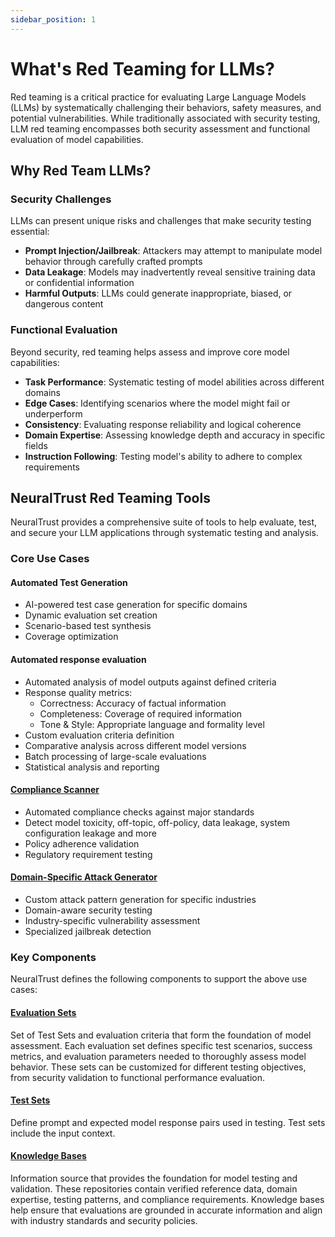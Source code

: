 ```yaml
---
sidebar_position: 1
---
```


# What's Red Teaming for LLMs?

Red teaming is a critical practice for evaluating Large Language Models (LLMs) by systematically challenging their behaviors, safety measures, and potential vulnerabilities. While traditionally associated with security testing, LLM red teaming encompasses both security assessment and functional evaluation of model capabilities.

## Why Red Team LLMs?

### Security Challenges
LLMs can present unique risks and challenges that make security testing essential:

- **Prompt Injection/Jailbreak**: Attackers may attempt to manipulate model behavior through carefully crafted prompts
- **Data Leakage**: Models may inadvertently reveal sensitive training data or confidential information
- **Harmful Outputs**: LLMs could generate inappropriate, biased, or dangerous content

### Functional Evaluation
Beyond security, red teaming helps assess and improve core model capabilities:

- **Task Performance**: Systematic testing of model abilities across different domains
- **Edge Cases**: Identifying scenarios where the model might fail or underperform
- **Consistency**: Evaluating response reliability and logical coherence
- **Domain Expertise**: Assessing knowledge depth and accuracy in specific fields
- **Instruction Following**: Testing model's ability to adhere to complex requirements

## NeuralTrust Red Teaming Tools

NeuralTrust provides a comprehensive suite of tools to help evaluate, test, and secure your LLM applications through systematic testing and analysis.

### Core Use Cases

#### Automated Test Generation

- AI-powered test case generation for specific domains
- Dynamic evaluation set creation
- Scenario-based test synthesis
- Coverage optimization

#### Automated response evaluation

- Automated analysis of model outputs against defined criteria
- Response quality metrics:
  - Correctness: Accuracy of factual information
  - Completeness: Coverage of required information
  - Tone & Style: Appropriate language and formality level
- Custom evaluation criteria definition
- Comparative analysis across different model versions
- Batch processing of large-scale evaluations
- Statistical analysis and reporting

#### [Compliance Scanner](./scanner.md#scan-endpoint)

- Automated compliance checks against major standards
- Detect model toxicity, off-topic, off-policy, data leakage, system configuration leakage and more
- Policy adherence validation
- Regulatory requirement testing

#### [Domain-Specific Attack Generator](./scanner.md#attack-endpoint)

- Custom attack pattern generation for specific industries
- Domain-aware security testing
- Industry-specific vulnerability assessment
- Specialized jailbreak detection

### Key Components

NeuralTrust defines the following components to support the above use cases:

#### [Evaluation Sets](./evaluation-sets.md)
Set of Test Sets and evaluation criteria that form the foundation of model assessment. Each evaluation set defines specific test scenarios, success metrics, and evaluation parameters needed to thoroughly assess model behavior. These sets can be customized for different testing objectives, from security validation to functional performance evaluation.

#### [Test Sets](./testsets.md)
Define prompt and expected model response pairs used in testing. Test sets include the input context.

#### [Knowledge Bases](./knowledge-bases.md)
Information source that provides the foundation for model testing and validation. These repositories contain verified reference data, domain expertise, testing patterns, and compliance requirements. Knowledge bases help ensure that evaluations are grounded in accurate information and align with industry standards and security policies.